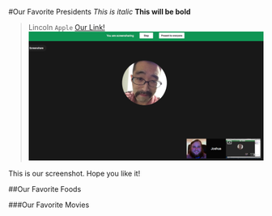 #Our Favorite Presidents
*This is italic*
**This will be bold**
> Lincoln
` Apple `
[Our Link!](http://daringfireball.net/projects/markdown/syntax)
![Our picture](UsWorking.png)

This is our screenshot.    Hope you like it!

##Our Favorite Foods


###Our Favorite Movies
